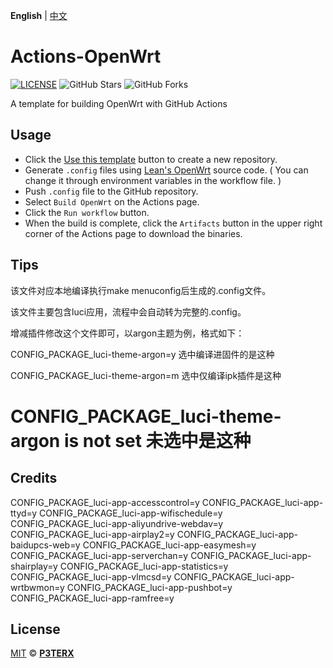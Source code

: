 **English** | [中文](https://p3terx.com/archives/build-openwrt-with-github-actions.html)

# Actions-OpenWrt

[![LICENSE](https://img.shields.io/github/license/mashape/apistatus.svg?style=flat-square&label=LICENSE)](https://github.com/P3TERX/Actions-OpenWrt/blob/master/LICENSE)
![GitHub Stars](https://img.shields.io/github/stars/P3TERX/Actions-OpenWrt.svg?style=flat-square&label=Stars&logo=github)
![GitHub Forks](https://img.shields.io/github/forks/P3TERX/Actions-OpenWrt.svg?style=flat-square&label=Forks&logo=github)

A template for building OpenWrt with GitHub Actions

## Usage

- Click the [Use this template](https://github.com/P3TERX/Actions-OpenWrt/generate) button to create a new repository.
- Generate `.config` files using [Lean's OpenWrt](https://github.com/coolsnowwolf/lede) source code. ( You can change it through environment variables in the workflow file. )
- Push `.config` file to the GitHub repository.
- Select `Build OpenWrt` on the Actions page.
- Click the `Run workflow` button.
- When the build is complete, click the `Artifacts` button in the upper right corner of the Actions page to download the binaries.

## Tips

该文件对应本地编译执行make menuconfig后生成的.config文件。

该文件主要包含luci应用，流程中会自动转为完整的.config。

增减插件修改这个文件即可，以argon主题为例，格式如下：

CONFIG_PACKAGE_luci-theme-argon=y 选中编译进固件的是这种

CONFIG_PACKAGE_luci-theme-argon=m 选中仅编译ipk插件是这种

# CONFIG_PACKAGE_luci-theme-argon is not set 未选中是这种
## Credits

CONFIG_PACKAGE_luci-app-accesscontrol=y
CONFIG_PACKAGE_luci-app-ttyd=y
CONFIG_PACKAGE_luci-app-wifischedule=y
CONFIG_PACKAGE_luci-app-aliyundrive-webdav=y
CONFIG_PACKAGE_luci-app-airplay2=y
CONFIG_PACKAGE_luci-app-baidupcs-web=y
CONFIG_PACKAGE_luci-app-easymesh=y
CONFIG_PACKAGE_luci-app-serverchan=y
CONFIG_PACKAGE_luci-app-shairplay=y
CONFIG_PACKAGE_luci-app-statistics=y
CONFIG_PACKAGE_luci-app-vlmcsd=y
CONFIG_PACKAGE_luci-app-wrtbwmon=y
CONFIG_PACKAGE_luci-app-pushbot=y
CONFIG_PACKAGE_luci-app-ramfree=y


## License

[MIT](https://github.com/P3TERX/Actions-OpenWrt/blob/main/LICENSE) © [**P3TERX**](https://p3terx.com)

